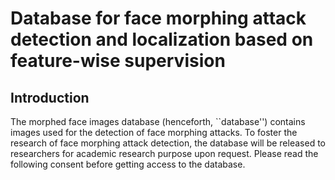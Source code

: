 # Database for face morphing attack detection and localization based on feature-wise supervision

## Introduction

The morphed face images database (henceforth, ``database'') contains images used for the detection of face morphing attacks. To foster the research of face morphing attack detection, the database will be released to researchers for academic research purpose upon request. Please read the following consent before getting access to the database.
